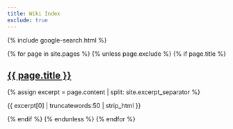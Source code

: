 ```yaml
---
title: Wiki Index
exclude: true
---
```

{% include google-search.html %}

<div class="row">
{% for page in site.pages %}
{% unless page.exclude %}
{% if page.title %}
<div>
<h2><a href="{{page.url}}">{{ page.title }}</a></h2>
{% assign excerpt = page.content | split: site.excerpt_separator %}
<p>{{ excerpt[0] | truncatewords:50 | strip_html }}</p>
</div>
{% endif %}
{% endunless %}
{% endfor %}
</div>
